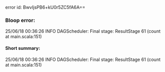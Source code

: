 error id: BwvIjsPB6+kU0r5ZC5fA6A==
### Bloop error:

25/06/18 00:36:26 INFO DAGScheduler: Final stage: ResultStage 61 (count at main.scala:151)
#### Short summary: 

25/06/18 00:36:26 INFO DAGScheduler: Final stage: ResultStage 61 (count at main.scala:151)